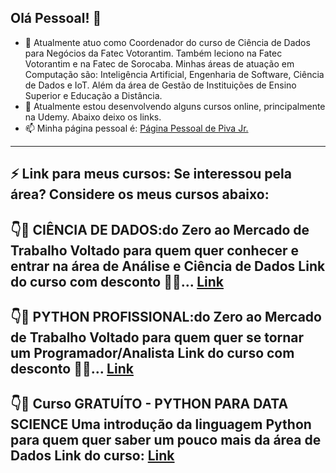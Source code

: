 ## Olá Pessoal! 👋

- 🔭 Atualmente atuo como Coordenador do curso de Ciência de Dados para Negócios da Fatec Votorantim. Também leciono na Fatec Votorantim e na Fatec de Sorocaba. Minhas áreas de atuação em Computação são: Inteligência Artificial, Engenharia de Software, Ciência de Dados e IoT.  Além da área de Gestão de Instituições de Ensino Superior e Educação a Distância.
- 🌱 Atualmente estou desenvolvendo alguns cursos online, principalmente na Udemy. Abaixo deixo os links.
- 📫 Minha página pessoal é: [Página Pessoal de Piva Jr.](https://piva.pro.br)
----
**⚡ Link para meus cursos:**
Se interessou pela área?  Considere os meus cursos abaixo:
-----
👇🎁 CIÊNCIA DE DADOS:do Zero ao Mercado de Trabalho
Voltado para quem quer conhecer e entrar na área de Análise e Ciência de Dados
Link do curso com desconto 🚀💲... [Link](https://www.udemy.com/course/ciencia_de_dados/)
-----
👇🎁 PYTHON PROFISSIONAL:do Zero ao Mercado de Trabalho
Voltado para quem quer se tornar um Programador/Analista
Link do curso com desconto 🚀💲... [Link](https://www.udemy.com/course/python-profissional/)
-----
👇🎁 Curso GRATUÍTO - PYTHON PARA DATA SCIENCE
Uma introdução da linguagem Python para quem quer saber um pouco mais da área de Dados
Link do curso: [Link](https://www.udemy.com/course/python-para-data-science-parte1/)
-----
